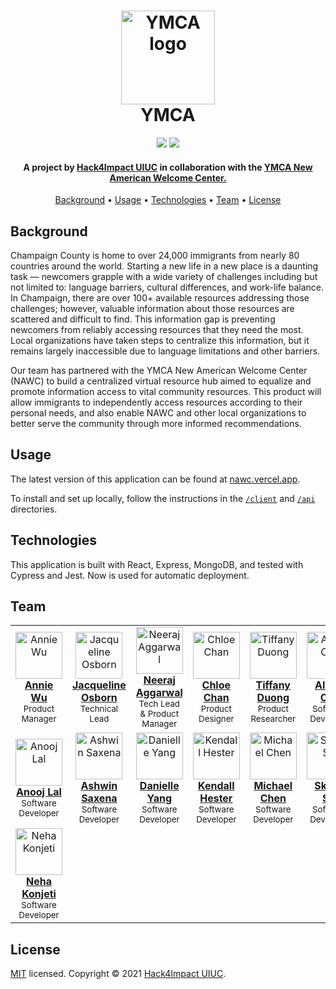 <h1 align="center">
  <a href="https://universityymca.org/"><img src="https://hampton.gov/ImageRepository/Document?documentID=25468" alt="YMCA logo" width="150"></a>
  <br/>
    YMCA
  </br>
</h1>

<p align="center">
    <img src="https://img.shields.io/github/checks-status/hack4impact-uiuc/ymca/master?style=flat-square">
    <img src="https://img.shields.io/badge/license-MIT-blue?style=flat-square">
</p>

<h4 align="center">A project by <a href="https://uiuc.hack4impact.org/" target="_blank">Hack4Impact UIUC</a> in collaboration with the <a href="https://universityymca.org" target="_blank">YMCA New American Welcome Center.</a></h4>

<p align="center">
  <a href="#background">Background</a> •
  <a href="#usage">Usage</a> •
  <a href="#technologies">Technologies</a> •
  <a href="#team">Team</a> •
  <a href="#license">License</a>
</p>

## Background

Champaign County is home to over 24,000 immigrants from nearly 80 countries around the world. Starting a new life in a new place is a daunting task — newcomers grapple with a wide variety of challenges including but not limited to: language barriers, cultural differences, and work-life balance. In Champaign, there are over 100+ available resources addressing those challenges; however, valuable information about those resources are scattered and difficult to find. This information gap is preventing newcomers from reliably accessing resources that they need the most. Local organizations have taken steps to centralize this information, but it remains largely inaccessible due to language limitations and other barriers.

Our team has partnered with the YMCA New American Welcome Center (NAWC) to build a centralized virtual resource hub aimed to equalize and promote information access to vital community resources. This product will allow immigrants to independently access resources according to their personal needs, and also enable NAWC and other local organizations to better serve the community through more informed recommendations.

## Usage

The latest version of this application can be found at [nawc.vercel.app](https://nawc.vercel.app/).

To install and set up locally, follow the instructions in the [`/client`](https://github.com/hack4impact-uiuc/ymca/tree/master/client) and [`/api`](https://github.com/hack4impact-uiuc/ymca/tree/master/api) directories.

## Technologies

This application is built with React, Express, MongoDB, and tested with Cypress and Jest. Now is used for automatic deployment.

## Team

<table align="center">
  <tr>
    <td align="center"><a href="https://www.linkedin.com/in/anniewu701/"><img src="https://user-images.githubusercontent.com/7104017/95050778-fcc16980-06a0-11eb-8f22-4de27638cb34.jpg" width="75px;" alt="Annie Wu"/><br /><b>Annie Wu</b></a><br /><sub>Product Manager</sub></td>
    <td align="center"><a href="https://jackieo5023.github.io/"><img src="https://jackieo5023.github.io/jacqueline.jpg" width="75px;" alt="Jacqueline Osborn"/><br /><b>Jacqueline Osborn</b></a><br /><sub>Technical Lead</sub></td>
    <td align="center"><a href="https://neerajaggarwal.com/"><img src="https://user-images.githubusercontent.com/7104017/77130449-430cef00-6a15-11ea-919a-3a3390cfc5c1.jpg" width="75px;" alt="Neeraj Aggarwal"/><br /><b>Neeraj Aggarwal</b></a><br /><sub>Tech Lead & Product Manager</sub></td>
    <td align="center"><a href="https://www.linkedin.com/in/chloegchan/"><img src="https://user-images.githubusercontent.com/7104017/95050749-f16e3e00-06a0-11eb-8831-7c6b56525de2.jpg" width="75px;" alt="Chloe Chan"/><br /><b>Chloe Chan</b></a><br /><sub>Product Designer</sub></td>
    <td align="center"><a href="https://www.linkedin.com/in/tiffanytnduong"><img src="https://user-images.githubusercontent.com/7104017/65932642-1cf68280-e3d4-11e9-9e51-4fe92d7bcd9b.jpg" width="75px;" alt="Tiffany Duong"/><br /><b>Tiffany Duong</b></a><br /><sub>Product Researcher</sub></td>
    <td align="center"><a href="https://www.linkedin.com/in/albertcao00/"><img src="https://user-images.githubusercontent.com/7104017/74300959-1d564100-4d17-11ea-9f60-b5946f6d76de.jpeg" width="75px;" alt="Albert Cao"/><br /><b>Albert Cao</b></a><br /><sub>Software Developer</sub></td>
  </tr>
  <tr>
    <td align="center"><a href="https://www.linkedin.com/in/anoojlal/"><img src="https://user-images.githubusercontent.com/7104017/74300659-0ebb5a00-4d16-11ea-8483-300082fadd07.jpeg" width="75px;" alt="Anooj Lal"/><br /><b>Anooj Lal</b></a><br /><sub>Software Developer</sub></td>
    <td align="center"><a href="https://www.linkedin.com/in/ashwinsax/"><img src="https://user-images.githubusercontent.com/7104017/74300684-24c91a80-4d16-11ea-9137-a87f341fabc0.jpg" width="75px;" alt="Ashwin Saxena"/><br /><b>Ashwin Saxena</b></a><br /><sub>Software Developer</sub></td>
    <td align="center"><a href="https://www.linkedin.com/in/danielle-yang-254308154/"><img src="https://user-images.githubusercontent.com/7104017/74301078-7b832400-4d17-11ea-9ab0-5dc84388b4bb.jpeg" width="75px;" alt="Danielle Yang"/><br /><b>Danielle Yang</b></a><br /><sub>Software Developer</sub></td>
    <td align="center"><a href="https://www.linkedin.com/in/kendall-hester-429591168/"><img src="https://user-images.githubusercontent.com/7104017/74300667-15e26800-4d16-11ea-8efc-213a7be0c858.jpeg" width="75px;" alt="Kendall Hester"/><br /><b>Kendall Hester</b></a><br /><sub>Software Developer</sub></td>
    <td align="center"><a href="https://www.linkedin.com/in/mc578/"><img src="https://user-images.githubusercontent.com/7104017/74301178-d7e64380-4d17-11ea-9cdf-9f434001e6b8.jpeg" width="75px;" alt="Michael Chen"/><br /><b>Michael Chen</b></a><br /><sub>Software Developer</sub></td>
    <td align="center"><a href="http://skylershi.com/"><img src="https://user-images.githubusercontent.com/7104017/95050655-cedc2500-06a0-11eb-966e-e92e10129fc6.jpg" width="75px;" alt="Skyler Shi"/><br /><b>Skyler Shi</b></a><br /><sub>Software Developer</sub></td>
  </tr>
  <tr>
   <td align="center"><a href="https://www.linkedin.com/in/neha-konjeti-574135199/"><img src="https://avatars.githubusercontent.com/u/13949280?s=460&u=429740e7a45fb2acb81b02d14a16a5377b94fbf0&v=4" width="75px;" alt="Neha Konjeti"/><br /><b>Neha Konjeti</b></a><br /><sub>Software Developer</sub></td>
  </tr>
</table>

## License

[MIT](https://github.com/hack4impact-uiuc/ymca/blob/master/LICENSE) licensed. Copyright © 2021 [Hack4Impact UIUC](https://github.com/hack4impact-uiuc).
